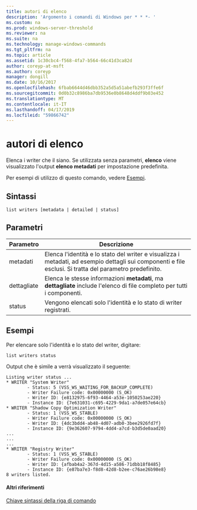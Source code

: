 ```yaml
---
title: autori di elenco
description: 'Argomento i comandi di Windows per * * *- '
ms.custom: na
ms.prod: windows-server-threshold
ms.reviewer: na
ms.suite: na
ms.technology: manage-windows-commands
ms.tgt_pltfrm: na
ms.topic: article
ms.assetid: 1c30cbc4-f568-4fa7-b564-66c41d3ca82d
author: coreyp-at-msft
ms.author: coreyp
manager: dongill
ms.date: 10/16/2017
ms.openlocfilehash: 6fbab6644d46dbb352a5d5a51abefb293f3ffe6f
ms.sourcegitcommit: 0d0b32c8986ba7db9536e0b8648d4ddf9b03e452
ms.translationtype: MT
ms.contentlocale: it-IT
ms.lasthandoff: 04/17/2019
ms.locfileid: "59866742"
---
```

# <a name="list-writers"></a>autori di elenco



Elenca i writer che il siano. Se utilizzata senza parametri, **elenco** viene visualizzato l'output **elenco metadati** per impostazione predefinita.

Per esempi di utilizzo di questo comando, vedere [Esempi](#BKMK_examples).

## <a name="syntax"></a>Sintassi

```
list writers [metadata | detailed | status]
```

## <a name="parameters"></a>Parametri

|Parametro|Descrizione|
|---------|-----------|
|metadati|Elenca l'identità e lo stato del writer e visualizza i metadati, ad esempio dettagli sui componenti e file esclusi. Si tratta del parametro predefinito.|
|dettagliate|Elenca le stesse informazioni **metadati**, ma **dettagliate** include l'elenco di file completo per tutti i componenti.|
|status|Vengono elencati solo l'identità e lo stato di writer registrati.|

## <a name="BKMK_examples"></a>Esempi

Per elencare solo l'identità e lo stato del writer, digitare:
```
list writers status
```
Output che è simile a verrà visualizzato il seguente:
```
Listing writer status ...
* WRITER "System Writer"
        - Status: 5 (VSS_WS_WAITING_FOR_BACKUP_COMPLETE)
        - Writer Failure code: 0x00000000 (S_OK)
        - Writer ID: {e8132975-6f93-4464-a53e-1050253ae220}
        - Instance ID: {7e631031-c695-4229-9da1-a7de057e64cb}
* WRITER "Shadow Copy Optimization Writer"
        - Status: 1 (VSS_WS_STABLE)
        - Writer Failure code: 0x00000000 (S_OK)
        - Writer ID: {4dc3bdd4-ab48-4d07-adb0-3bee2926fd7f}
        - Instance ID: {9e362607-9794-4dd4-a7cd-b3d5de0aad20}
...
...
...
* WRITER "Registry Writer"
        - Status: 1 (VSS_WS_STABLE)
        - Writer Failure code: 0x00000000 (S_OK)
        - Writer ID: {afbab4a2-367d-4d15-a586-71dbb18f8485}
        - Instance ID: {e87ba7e3-f8d8-42d8-b2ee-c76ae26b98e8}
8 writers listed. 
```

#### <a name="additional-references"></a>Altri riferimenti

[Chiave sintassi della riga di comando](command-line-syntax-key.md)